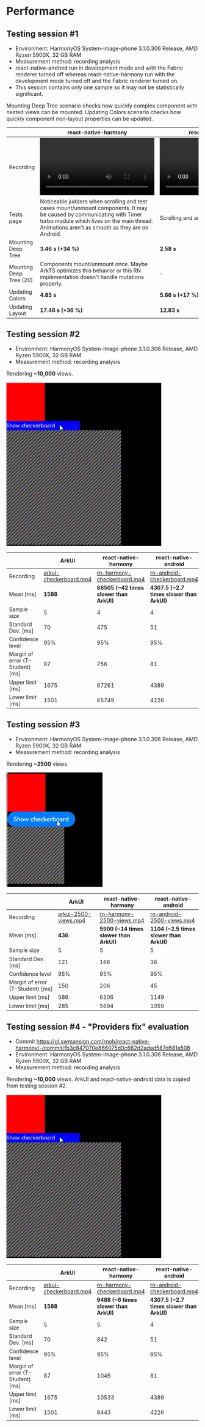 # Performance

## Testing session #1

- Environment: HarmonyOS System-image-phone 3.1.0.306 Release, AMD Ryzen 5900X, 32 GB RAM
- Measurement method: recording analysis
- react-native-android run in development mode and with the Fabric renderer turned off whereas react-native-harmony run with the development mode turned off and the Fabric renderer turned on.
- This session contains only one sample so it may not be statistically significant. 

Mounting Deep Tree scenario checks how quickly complex component with nested views can be mounted. Updating Colors scenario checks how quickly component non-layout properties can be updated.

|                         | react-native-harmony                                                                                                                                                                                                     | react-native-android                 |
| ----------------------- | ------------------------------------------------------------------------------------------------------------------------------------------------------------------------------------------------------------------------ | ------------------------------------ |
| Recording               | ![](./rn-harmony.mp4)                                                                                                                                                                                                    | ![](./rn-android.mp4)                |
| Tests page              | Noticeable judders when scrolling and test cases mount/unmount components. It may be caused by communicating with Timer turbo module which lives on the main thread. Animations aren't as smooth as they are on Android. | Scrolling and animations are smooth. |
| Mounting Deep Tree      | **3.46 s (+34 %)**                                                                                                                                                                                                       | **2.58 s**                           |
| Mounting Deep Tree (20) | Components mount/unmount once. Maybe ArkTS optimizes this behavior or this RN implementation doesn't handle mutations properly.                                                                                          | -                                    |
| Updating Colors         | **4.85 s**                                                                                                                                                                                                               | **5.66 s (+17 %)**                   |
| Updating Layout         | **17.46 s (+36 %)**                                                                                                                                                                                                      | **12.83 s**                          |

## Testing session #2

- Environment: HarmonyOS System-image-phone 3.1.0.306 Release, AMD Ryzen 5900X, 32 GB RAM
- Measurement method: recording analysis

Rendering **~10,000** views.

![](./checkerboard-example-preview.png)


|                                  | ArkUI                                                                                                   | react-native-harmony                                                                                              | react-native-android                                                                                              |
| -------------------------------- | ------------------------------------------------------------------------------------------------------- | ----------------------------------------------------------------------------------------------------------------- | ----------------------------------------------------------------------------------------------------------------- |
| Recording                        | [arkui-checkerboard.mp4](https://gl.swmansion.com/rnoh/file-storage/-/blob/main/arkui-checkerboard.mp4) | [rn-harmony-checkerboard.mp4](https://gl.swmansion.com/rnoh/file-storage/-/blob/main/rn-harmony-checkerboard.mp4) | [rn-android-checkerboard.mp4](https://gl.swmansion.com/rnoh/file-storage/-/blob/main/rn-android-checkerboard.mp4) |
| Mean [ms]                        | **1588**                                                                                                | **66505 (~42 times slower than ArkUI)**                                                                           | **4307.5 (~2.7 times slower than ArkUI)**                                                                         |
| Sample size                      | 5                                                                                                       | 4                                                                                                                 | 4                                                                                                                 |
| Standard Dev. [ms]               | 70                                                                                                      | 475                                                                                                               | 51                                                                                                                |
| Confidence level                 | 95%                                                                                                     | 95%                                                                                                               | 95%                                                                                                               |
| Margin of error (T-Student) [ms] | 87                                                                                                      | 756                                                                                                               | 81                                                                                                                |
| Upper limit [ms]                 | 1675                                                                                                    | 67261                                                                                                             | 4389                                                                                                              |
| Lower limit [ms]                 | 1501                                                                                                    | 65749                                                                                                             | 4226                                                                                                              |

## Testing session #3

- Environment: HarmonyOS System-image-phone 3.1.0.306 Release, AMD Ryzen 5900X, 32 GB RAM
- Measurement method: recording analysis

Rendering **~2500** views.

![](./2500-views.png)

|                                  | ArkUI                                                                                               | react-native-harmony                                                                                          | react-native-android                                                                                          |
| -------------------------------- | --------------------------------------------------------------------------------------------------- | ------------------------------------------------------------------------------------------------------------- | ------------------------------------------------------------------------------------------------------------- |
| Recording                        | [arkui-2500-views.mp4](https://gl.swmansion.com/rnoh/file-storage/-/blob/main/arkui-2500-views.mp4) | [rn-harmony-2500-views.mp4](https://gl.swmansion.com/rnoh/file-storage/-/blob/main/rn-harmony-2500-views.mp4) | [rn-android-2500-views.mp4](https://gl.swmansion.com/rnoh/file-storage/-/blob/main/rn-android-2500-views.mp4) |
| Mean [ms]                        | **436**                                                                                             | **5900 (~14 times slower than ArkUI)**                                                                        | **1104  (~2.5 times slower than ArkUI)**                                                                      |
| Sample size                      | 5                                                                                                   | 5                                                                                                             | 5                                                                                                             |
| Standard Dev. [ms]               | 121                                                                                                 | 166                                                                                                           | 36                                                                                                            |
| Confidence level                 | 95%                                                                                                 | 95%                                                                                                           | 95%                                                                                                           |
| Margin of error (T-Student) [ms] | 150                                                                                                 | 206                                                                                                           | 45                                                                                                            |
| Upper limit [ms]                 | 586                                                                                                 | 6106                                                                                                          | 1149                                                                                                          |
| Lower limit [ms]                 | 285                                                                                                 | 5694                                                                                                          | 1059                                                                                                          |


## Testing session #4 - "Providers fix" evaluation

- Commit https://gl.swmansion.com/rnoh/react-native-harmony/-/commit/fb3c847070e866075d0c662d2adad587d681a506
- Environment: HarmonyOS System-image-phone 3.1.0.306 Release, AMD Ryzen 5900X, 32 GB RAM
- Measurement method: recording analysis

Rendering **~10,000** views. ArkUI and react-native-android data is copied from testing session #2.

![](./checkerboard-example-preview.png)


|                                  | ArkUI                                                                                                   | react-native-harmony                                                                                              | react-native-android                                                                                              |
| -------------------------------- | ------------------------------------------------------------------------------------------------------- | ----------------------------------------------------------------------------------------------------------------- | ----------------------------------------------------------------------------------------------------------------- |
| Recording                        | [arkui-checkerboard.mp4](https://gl.swmansion.com/rnoh/file-storage/-/blob/main/arkui-checkerboard.mp4) | [rn-harmony-checkerboard.mp4](https://gl.swmansion.com/rnoh/file-storage/-/blob/main/rn-harmony-10000-fb3c84.mp4) | [rn-android-checkerboard.mp4](https://gl.swmansion.com/rnoh/file-storage/-/blob/main/rn-android-checkerboard.mp4) |
| Mean [ms]                        | **1588**                                                                                                | **9488 (~6 times slower than ArkUI)**                                                                             | **4307.5 (~2.7 times slower than ArkUI)**                                                                         |
| Sample size                      | 5                                                                                                       | 5                                                                                                                 | 4                                                                                                                 |
| Standard Dev. [ms]               | 70                                                                                                      | 842                                                                                                               | 51                                                                                                                |
| Confidence level                 | 95%                                                                                                     | 95%                                                                                                               | 95%                                                                                                               |
| Margin of error (T-Student) [ms] | 87                                                                                                      | 1045                                                                                                              | 81                                                                                                                |
| Upper limit [ms]                 | 1675                                                                                                    | 10533                                                                                                             | 4389                                                                                                              |
| Lower limit [ms]                 | 1501                                                                                                    | 8443                                                                                                              | 4226                                                                                                              |